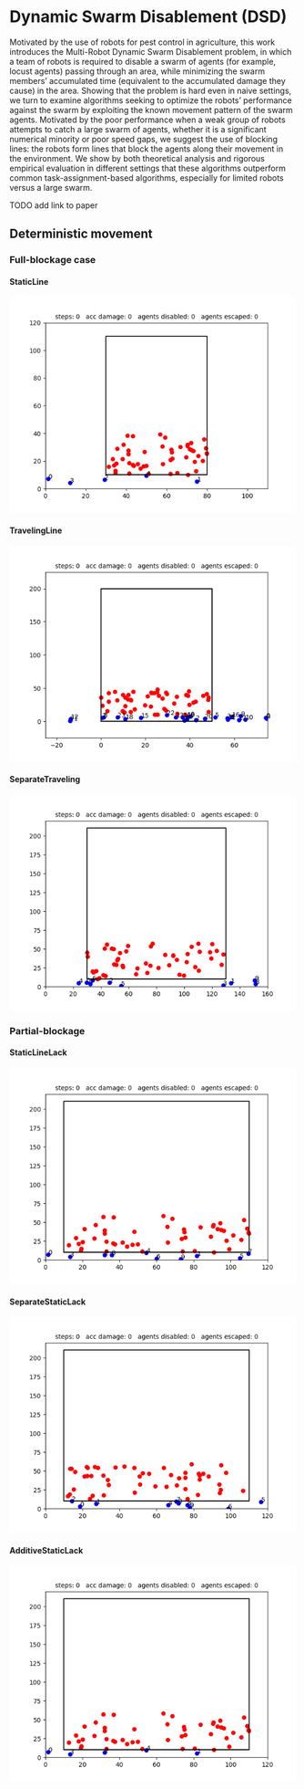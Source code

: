 # Dynamic Swarm Disablement (DSD)

Motivated by the use of robots for pest control
in agriculture, this work introduces the Multi-Robot Dynamic
Swarm Disablement problem, in which a team of robots is
required to disable a swarm of agents (for example, locust
agents) passing through an area, while minimizing the swarm
members’ accumulated time (equivalent to the accumulated
damage they cause) in the area. Showing that the problem
is hard even in naive settings, we turn to examine algorithms
seeking to optimize the robots’ performance against the swarm
by exploiting the known movement pattern of the swarm agents.
Motivated by the poor performance when a weak group of
robots attempts to catch a large swarm of agents, whether it is
a significant numerical minority or poor speed gaps, we suggest
the use of blocking lines: the robots form lines that block the
agents along their movement in the environment. We show by
both theoretical analysis and rigorous empirical evaluation in
different settings that these algorithms outperform common
task-assignment-based algorithms, especially for limited robots
versus a large swarm.


TODO add link to paper

## Deterministic movement

### Full-blockage case

#### StaticLine

![StaticLinePlanner](readme_gifs/StaticLine_rm.gif)

#### TravelingLine

![StaticLinePlanner](readme_gifs/TravelingLine_rm.gif)

#### SeparateTraveling

![StaticLinePlanner](readme_gifs/SeparateTraveling_rm.gif)

### Partial-blockage

#### StaticLineLack

![StaticLinePlanner](readme_gifs/StaticLineLack_rm.gif)

#### SeparateStaticLack

![StaticLinePlanner](readme_gifs/SeparateStaticLack_rm.gif)

#### AdditiveStaticLack

![StaticLinePlanner](readme_gifs/AdditiveStaticLack_rm.gif)
